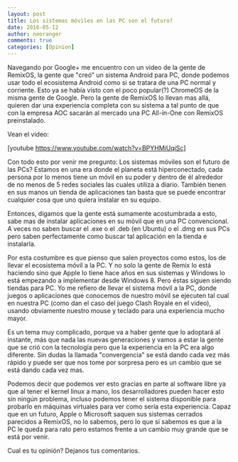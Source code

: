 ```yaml
---
layout: post
title: Los sistemas móviles en las PC son el futuro?
date: 2016-05-12
author: neoranger
comments: true
categories: [Opinion]
---
```

Navegando por Google+ me encuentro con un video de la gente de RemixOS, la gente que "creó" un sistema Android para PC, donde podemos usar todo el ecosistema Android como si se tratara de una PC normal y corriente. Esto ya se había visto con el poco popular(?) ChromeOS de la misma gente de Google. Pero la gente de RemixOS lo llevan mas allá, quieren dar una experiencia completa con su sistema a tal punto de que con la empresa AOC sacarán al mercado una PC All-in-One con RemixOS preinstalado.

Vean el video:

[youtube https://www.youtube.com/watch?v=BPYHMiUqiSc]

Con todo esto por venir me pregunto: Los sistemas móviles son el futuro de las PCs?
Estamos en una era donde el planeta está hiperconectado, cada persona por lo menos tiene un móvil en su poder y dentro de él alrededor de no menos de 5 redes sociales las cuales utiliza a diario. También tienen en sus manos un tienda de aplicaciones tan basta que se puede encontrar cualquier cosa que uno quiera instalar en su equipo.

Entonces, digamos que la gente está sumamente acostumbrada a esto, sabe mas de instalar aplicaciones en su móvil que en una PC convencional. A veces no saben buscar el .exe o el .deb (en Ubuntu) o el .dmg en sus PCs pero saben perfectamente como buscar tal aplicación en la tienda e instalarla.

Por esta costumbre es que pienso que salen proyectos como estos, los de llevar el ecosistema móvil a la PC. Y no solo la gente de Remix lo está haciendo sino que Apple lo tiene hace años en sus sistemas y Windows lo está empezando a implementar desde Windows 8. Pero éstas siguen siendo tiendas para PC. Yo me refiero de llevar el sistema móvil a la PC, donde juegos o aplicaciones que conocemos de nuestro móvil se ejecuten tal cual en nuestra PC (como dan el caso del juego Clash Royale en el video), usando obviamente nuestro mouse y teclado para una experiencia mucho mayor.

Es un tema muy complicado, porque va a haber gente que lo adoptará al instante, más que nada las nuevas generaciones y vamos a estar la gente que se crió con la tecnología pero que la experiencia en la PC era algo diferente.
Sin dudas la llamada "convergencia" se está dando cada vez más rápido y puede ser que nos tome por sorpresa pero es un cambio que se está dando cada vez mas.

Podemos decir que podemos ver esto gracias en parte al software libre ya que al tener el kernel linux a mano, los desarrolladores pueden hacer esto sin ningún problema, incluso podemos tener el sistema disponible para probarlo en máquinas virtuales para ver como sería esta experiencia.
Capaz que en un futuro, Apple o Microsoft saquen sus sistemas cerrados parecidos a RemixOS, no lo sabemos, pero lo que si sabemos es que a la PC le queda para rato pero estamos frente a un cambio muy grande que se está por venir.

Cual es tu opinión? Dejanos tus comentarios.
